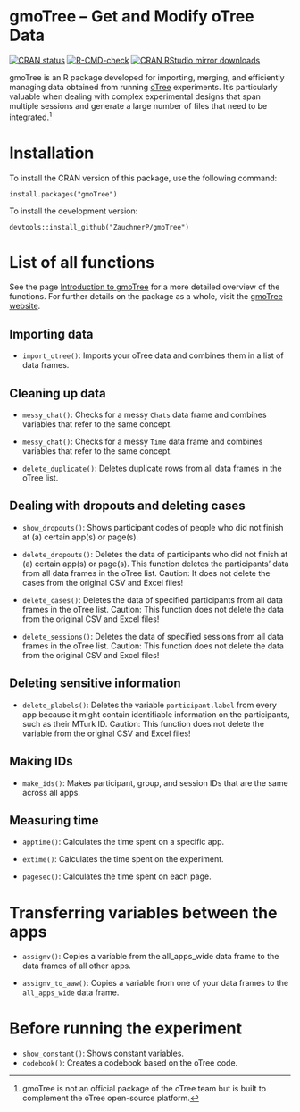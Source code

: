 # gmoTree – Get and Modify oTree Data

<!-- badges: start -->

[![CRAN
status](https://www.r-pkg.org/badges/version/gmoTree)](https://cran.r-project.org/package=gmoTree)
[![R-CMD-check](https://github.com/ZauchnerP/gmoTree/actions/workflows/R-CMD-check.yaml/badge.svg)](https://github.com/ZauchnerP/gmoTree/actions/workflows/R-CMD-check.yaml)
[![CRAN RStudio mirror downloads](https://cranlogs.r-pkg.org/badges/grand-total/gmoTree?color=blue)](https://r-pkg.org/pkg/gmoTree)

<!-- badges: end -->

gmoTree is an R package developed for importing, merging, and
efficiently managing data obtained from running
<a href="https://www.otree.org/" target="_blank">oTree</a> experiments.
It’s particularly valuable when dealing with complex experimental
designs that span multiple sessions and generate a large number of files
that need to be integrated.[^1]

[^1]: gmoTree is not an official package of the oTree team but is built to complement the oTree open-source platform.

# Installation

To install the CRAN version of this package, use the following command:

`install.packages("gmoTree")`

To install the development version:

`devtools::install_github("ZauchnerP/gmoTree")`

# List of all functions

See the page
<a href="https://zauchnerp.github.io/gmoTree/articles/intro_to_gmoTree.html" target="_blank">Introduction
to gmoTree</a> for a more detailed overview of the functions. 
For further details on the package as a whole, visit the 
<a href="https://zauchnerp.github.io/gmoTree/" target="_blank">
gmoTree website</a>.

## Importing data

- `import_otree()`: Imports your oTree data and combines them in a list of data frames.

## Cleaning up data

- `messy_chat()`: Checks for a messy `Chats` data frame and combines variables that refer to
the same concept.

- `messy_chat()`: Checks for a messy `Time` data frame and combines variables that refer to
the same concept.

- `delete_duplicate()`: Deletes duplicate rows from all data frames in the oTree list.

## Dealing with dropouts and deleting cases

- `show_dropouts()`: Shows participant codes of people who did not finish at (a) certain
app(s) or page(s).

- `delete_dropouts()`: Deletes the data of participants who did not finish at (a) certain
app(s) or page(s). This function deletes the participants’ data from all
data frames in the oTree list. Caution: It does not delete the cases
from the original CSV and Excel files!

- `delete_cases()`: Deletes the data of specified participants from all data frames in the
oTree list. Caution: This function does not delete the data from the
original CSV and Excel files!

- `delete_sessions()`: Deletes the data of specified sessions from all data frames in the oTree
list. Caution: This function does not delete the data from the original
CSV and Excel files!

## Deleting sensitive information

- `delete_plabels()`: Deletes the variable `participant.label` from every app because it might
contain identifiable information on the participants, such as their
MTurk ID. Caution: This function does not delete the variable from the
original CSV and Excel files!

## Making IDs

- `make_ids()`: Makes participant, group, and session IDs that are the same across all
apps.

## Measuring time

- `apptime()`: Calculates the time spent on a specific app.

- `extime()`: Calculates the time spent on the experiment.

- `pagesec()`: Calculates the time spent on each page.

# Transferring variables between the apps

- `assignv()`: Copies a variable from the all_apps_wide data frame to the data frames
of all other apps.

- `assignv_to_aaw()`: Copies a variable from one of your data frames to the `all_apps_wide` data
frame.

# Before running the experiment

- `show_constant()`: Shows constant variables.
- `codebook()`: Creates a codebook based on the oTree code.
